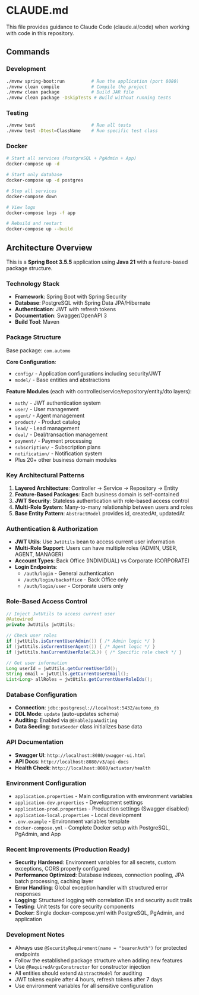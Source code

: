 # CLAUDE.md

This file provides guidance to Claude Code (claude.ai/code) when working with code in this repository.

## Commands

### Development
```bash
./mvnw spring-boot:run          # Run the application (port 8080)
./mvnw clean compile            # Compile the project
./mvnw clean package            # Build JAR file
./mvnw clean package -DskipTests # Build without running tests
```

### Testing
```bash
./mvnw test                     # Run all tests
./mvnw test -Dtest=ClassName    # Run specific test class
```

### Docker
```bash
# Start all services (PostgreSQL + PgAdmin + App)
docker-compose up -d

# Start only database
docker-compose up -d postgres

# Stop all services
docker-compose down

# View logs
docker-compose logs -f app

# Rebuild and restart
docker-compose up --build
```

## Architecture Overview

This is a **Spring Boot 3.5.5** application using **Java 21** with a feature-based package structure.

### Technology Stack
- **Framework**: Spring Boot with Spring Security
- **Database**: PostgreSQL with Spring Data JPA/Hibernate
- **Authentication**: JWT with refresh tokens
- **Documentation**: Swagger/OpenAPI 3
- **Build Tool**: Maven

### Package Structure
Base package: `com.automo`

**Core Configuration**:
- `config/` - Application configurations including security/JWT
- `model/` - Base entities and abstractions

**Feature Modules** (each with controller/service/repository/entity/dto layers):
- `auth/` - JWT authentication system
- `user/` - User management  
- `agent/` - Agent management
- `product/` - Product catalog
- `lead/` - Lead management
- `deal/` - Deal/transaction management
- `payment/` - Payment processing
- `subscription/` - Subscription plans
- `notification/` - Notification system
- Plus 20+ other business domain modules

### Key Architectural Patterns
1. **Layered Architecture**: Controller → Service → Repository → Entity
2. **Feature-Based Packages**: Each business domain is self-contained
3. **JWT Security**: Stateless authentication with role-based access control
4. **Multi-Role System**: Many-to-many relationship between users and roles
5. **Base Entity Pattern**: `AbstractModel` provides id, createdAt, updatedAt

### Authentication & Authorization
- **JWT Utils**: Use `JwtUtils` bean to access current user information
- **Multi-Role Support**: Users can have multiple roles (ADMIN, USER, AGENT, MANAGER)
- **Account Types**: Back Office (INDIVIDUAL) vs Corporate (CORPORATE)
- **Login Endpoints**: 
  - `/auth/login` - General authentication
  - `/auth/login/backoffice` - Back Office only
  - `/auth/login/user` - Corporate users only

### Role-Based Access Control
```java
// Inject JwtUtils to access current user
@Autowired
private JwtUtils jwtUtils;

// Check user roles
if (jwtUtils.isCurrentUserAdmin()) { /* Admin logic */ }
if (jwtUtils.isCurrentUserAgent()) { /* Agent logic */ }
if (jwtUtils.hasCurrentUserRole(2L)) { /* Specific role check */ }

// Get user information
Long userId = jwtUtils.getCurrentUserId();
String email = jwtUtils.getCurrentUserEmail();
List<Long> allRoles = jwtUtils.getCurrentUserRoleIds();
```

### Database Configuration
- **Connection**: `jdbc:postgresql://localhost:5432/automo_db`
- **DDL Mode**: `update` (auto-updates schema)
- **Auditing**: Enabled via `@EnableJpaAuditing`
- **Data Seeding**: `DataSeeder` class initializes base data

### API Documentation
- **Swagger UI**: `http://localhost:8080/swagger-ui.html`
- **API Docs**: `http://localhost:8080/v3/api-docs`
- **Health Check**: `http://localhost:8080/actuator/health`

### Environment Configuration
- `application.properties` - Main configuration with environment variables
- `application-dev.properties` - Development settings
- `application-prod.properties` - Production settings (Swagger disabled)
- `application-local.properties` - Local development
- `.env.example` - Environment variables template
- `docker-compose.yml` - Complete Docker setup with PostgreSQL, PgAdmin, and App

### Recent Improvements (Production Ready)
- **Security Hardened**: Environment variables for all secrets, custom exceptions, CORS properly configured
- **Performance Optimized**: Database indexes, connection pooling, JPA batch processing, caching layer
- **Error Handling**: Global exception handler with structured error responses
- **Logging**: Structured logging with correlation IDs and security audit trails
- **Testing**: Unit tests for core security components
- **Docker**: Single docker-compose.yml with PostgreSQL, PgAdmin, and application

### Development Notes
- Always use `@SecurityRequirement(name = "bearerAuth")` for protected endpoints
- Follow the established package structure when adding new features
- Use `@RequiredArgsConstructor` for constructor injection
- All entities should extend `AbstractModel` for auditing
- JWT tokens expire after 4 hours, refresh tokens after 7 days
- Use environment variables for all sensitive configuration